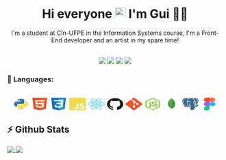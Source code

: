 <h1 align='center'>
  Hi everyone <img src="https://media.giphy.com/media/hvRJCLFzcasrR4ia7z/giphy.gif" height="25px" width="25px"> I'm Gui 👨‍💻 
</h1>
<p align='center'>
I'm a student at CIn-UFPE in the Information Systems course, I'm a Front-End developer and an artist in my spare time!
</p>

<br />



<div align="center"> 
  <a align="center" href="https://www.behance.net/guipessoa" target="_blank"><img src="https://img.shields.io/badge/-Behance-blue?style=for-the-badge&logo=behance&logoColor=white" target="_blank"></a>
  <a align="center" href="https://www.instagram.com/gui.cpessoa/" target="_blank"><img src="https://img.shields.io/badge/-Instagram-%23E4405F?style=for-the-badge&logo=instagram&logoColor=white" target="_blank"></a>
 	<a align="center" href="https://www.artstation.com/guipessoa" target="_blank"><img src="https://img.shields.io/badge/-Artstation-3a464b?style=for-the-badge&logo=Sololearn&logoColor=white" target="_blank"></a>
  <a align="center" href = "mailto:guilhermecaioramos50@gmail.com"><img src="https://img.shields.io/badge/-Gmail-%23333?style=for-the-badge&logo=gmail&logoColor=white" target="_blank"></a>
  
</div>




 
### :rocket: Languages:
<div align="center" style="display: inline_block"><br>
   <img align="center" alt="HTML" height="30" width="40" src="https://raw.githubusercontent.com/devicons/devicon/master/icons/python/python-original.svg">
  <img align="center" alt="HTML" height="30" width="40" src="https://raw.githubusercontent.com/devicons/devicon/master/icons/html5/html5-original.svg">
  <img align="center" alt="CSS" height="30" width="40" src="https://raw.githubusercontent.com/devicons/devicon/master/icons/css3/css3-original.svg">
  <img align="center" alt="Js" height="30" width="40" src="https://raw.githubusercontent.com/devicons/devicon/master/icons/javascript/javascript-plain.svg">
  <img align="center" alt="React" height="30" width="40" src="https://raw.githubusercontent.com/devicons/devicon/master/icons/react/react-original.svg">
  <img align="center" alt="Github" height="30" width="40" src="https://raw.githubusercontent.com/devicons/devicon/master/icons/github/github-original.svg">
  <img align="center" alt="Git" height="30" width="40" src="https://raw.githubusercontent.com/devicons/devicon/master/icons/git/git-original.svg">
  <img align="center" alt="Nodejs" height="30" width="40" src="https://raw.githubusercontent.com/devicons/devicon/master/icons/nodejs/nodejs-original.svg">
  <img align="center" alt="Mongodb" height="30" width="40" src="https://raw.githubusercontent.com/devicons/devicon/master/icons/mongodb/mongodb-original.svg">
 <img align="center" alt="Postgresql" height="30" width="40" src="https://raw.githubusercontent.com/devicons/devicon/master/icons/postgresql/postgresql-original.svg">
 <img align="center" alt="Figma" height="30" width="40" src="https://raw.githubusercontent.com/devicons/devicon/master/icons/figma/figma-original.svg">
</div>
  
##


## ⚡ Github Stats 
<a href="https://github.com/anuraghazra/github-readme-stats">
  <img height=200 align="center" src="https://github-readme-stats.vercel.app/api?username=GuiCPessoa&show_icons=true&theme=radical" />
</a>
<a href="https://github.com/anuraghazra/convoychat">
  <img height=200 align="center" src="https://github-readme-stats.vercel.app/api/top-langs?username=GuiCPessoa&layout=compact&langs_count=8&card_width=320&theme=radical" />
</a>


